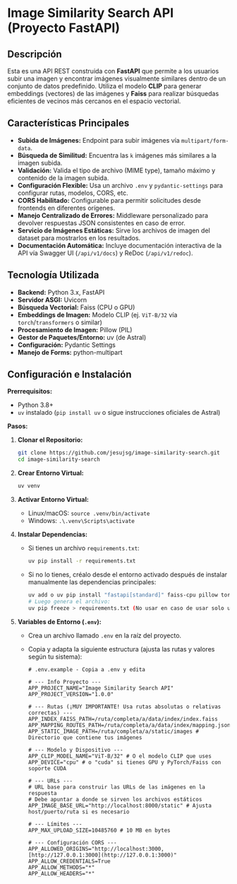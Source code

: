 # Image Similarity Search API (Proyecto FastAPI)

## Descripción

Esta es una API REST construida con **FastAPI** que permite a los usuarios subir una imagen y encontrar imágenes visualmente similares dentro de un conjunto de datos predefinido. Utiliza el modelo **CLIP** para generar embeddings (vectores) de las imágenes y **Faiss** para realizar búsquedas eficientes de vecinos más cercanos en el espacio vectorial.

## Características Principales

* **Subida de Imágenes:** Endpoint para subir imágenes vía `multipart/form-data`.
* **Búsqueda de Similitud:** Encuentra las `k` imágenes más similares a la imagen subida.
* **Validación:** Valida el tipo de archivo (MIME type), tamaño máximo y contenido de la imagen subida.
* **Configuración Flexible:** Usa un archivo `.env` y `pydantic-settings` para configurar rutas, modelos, CORS, etc.
* **CORS Habilitado:** Configurable para permitir solicitudes desde frontends en diferentes orígenes.
* **Manejo Centralizado de Errores:** Middleware personalizado para devolver respuestas JSON consistentes en caso de error.
* **Servicio de Imágenes Estáticas:** Sirve los archivos de imagen del dataset para mostrarlos en los resultados.
* **Documentación Automática:** Incluye documentación interactiva de la API vía Swagger UI (`/api/v1/docs`) y ReDoc (`/api/v1/redoc`).

## Tecnología Utilizada

* **Backend:** Python 3.x, FastAPI
* **Servidor ASGI:** Uvicorn
* **Búsqueda Vectorial:** Faiss (CPU o GPU)
* **Embeddings de Imagen:** Modelo CLIP (ej. `ViT-B/32` vía `torch`/`transformers` o similar)
* **Procesamiento de Imagen:** Pillow (PIL)
* **Gestor de Paquetes/Entorno:** uv (de Astral)
* **Configuración:** Pydantic Settings
* **Manejo de Forms:** python-multipart

## Configuración e Instalación

**Prerrequisitos:**

* Python 3.8+
* `uv` instalado (`pip install uv` o sigue instrucciones oficiales de Astral)

**Pasos:**

1.  **Clonar el Repositorio:**
    ```bash
    git clone https://github.com/jesujsg/image-similarity-search.git
    cd image-similarity-search
    ```

2.  **Crear Entorno Virtual:**
    ```bash
    uv venv
    ```

3.  **Activar Entorno Virtual:**
    * Linux/macOS: `source .venv/bin/activate`
    * Windows: `.\.venv\Scripts\activate`

4.  **Instalar Dependencias:**
    * Si tienes un archivo `requirements.txt`:
        ```bash
        uv pip install -r requirements.txt
        ```
    * Si no lo tienes, créalo desde el entorno activado después de instalar manualmente las dependencias principales:
        ```bash
        uv add o uv pip install "fastapi[standard]" faiss-cpu pillow torch torchvision torchaudio transformers sentence-transformers pydantic-settings python-multipart
        # Luego genera el archivo:
        uv pip freeze > requirements.txt (No usar en caso de usar solo uv)
        ```

5.  **Variables de Entorno (`.env`):**
    * Crea un archivo llamado `.env` en la raíz del proyecto.
    * Copia y adapta la siguiente estructura (ajusta las rutas y valores según tu sistema):

        ```dotenv
        # .env.example - Copia a .env y edita

        # --- Info Proyecto ---
        APP_PROJECT_NAME="Image Similarity Search API"
        APP_PROJECT_VERSION="1.0.0"

        # --- Rutas (¡MUY IMPORTANTE! Usa rutas absolutas o relativas correctas) ---
        APP_INDEX_FAISS_PATH=/ruta/completa/a/data/index/index.faiss
        APP_MAPPING_ROUTES_PATH=/ruta/completa/a/data/index/mapping.json
        APP_STATIC_IMAGE_PATH=/ruta/completa/a/static/images # Directorio que contiene tus imágenes

        # --- Modelo y Dispositivo ---
        APP_CLIP_MODEL_NAME="ViT-B/32" # O el modelo CLIP que uses
        APP_DEVICE="cpu" # o "cuda" si tienes GPU y PyTorch/Faiss con soporte CUDA

        # --- URLs ---
        # URL base para construir las URLs de las imágenes en la respuesta
        # Debe apuntar a donde se sirven los archivos estáticos
        APP_IMAGE_BASE_URL="http://localhost:8000/static" # Ajusta host/puerto/ruta si es necesario

        # --- Límites ---
        APP_MAX_UPLOAD_SIZE=10485760 # 10 MB en bytes

        # --- Configuración CORS ---
        APP_ALLOWED_ORIGINS="http://localhost:3000,[http://127.0.0.1:3000](http://127.0.0.1:3000)"
        APP_ALLOW_CREDENTIALS=True
        APP_ALLOW_METHODS="*"
        APP_ALLOW_HEADERS="*"
        ```